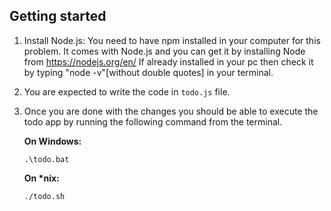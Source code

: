 ## Getting started

1. Install Node.js: You need to have npm installed in your computer for this problem. It comes with Node.js and you can get it by installing Node from https://nodejs.org/en/
   If already installed in your pc then check it by typing "node -v"[without double quotes] in your terminal.

2. You are expected to write the code in `todo.js` file.

3. Once you are done with the changes you should be able to execute the todo app by running the following command from the terminal.

   **On Windows:**

   ```
   .\todo.bat
   ```

   **On \*nix:**

   ```
   ./todo.sh
   ```

